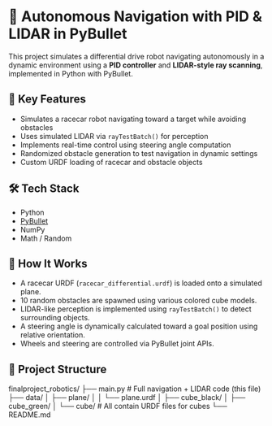 # 🤖 Autonomous Navigation with PID & LIDAR in PyBullet

This project simulates a differential drive robot navigating autonomously in a dynamic environment using a **PID controller** and **LIDAR-style ray scanning**, implemented in Python with PyBullet.

## 📌 Key Features

- Simulates a racecar robot navigating toward a target while avoiding obstacles
- Uses simulated LIDAR via `rayTestBatch()` for perception
- Implements real-time control using steering angle computation
- Randomized obstacle generation to test navigation in dynamic settings
- Custom URDF loading of racecar and obstacle objects

## 🛠 Tech Stack

- Python
- [PyBullet](https://github.com/bulletphysics/bullet3)
- NumPy
- Math / Random

## 🧠 How It Works

- A racecar URDF (`racecar_differential.urdf`) is loaded onto a simulated plane.
- 10 random obstacles are spawned using various colored cube models.
- LIDAR-like perception is implemented using `rayTestBatch()` to detect surrounding objects.
- A steering angle is dynamically calculated toward a goal position using relative orientation.
- Wheels and steering are controlled via PyBullet joint APIs.

## 📂 Project Structure

finalproject_robotics/
├── main.py # Full navigation + LIDAR code (this file)
├── data/
│ ├── plane/
│ │ └── plane.urdf
│ ├── cube_black/
│ ├── cube_green/
│ └── cube/ # All contain URDF files for cubes
└── README.md 



